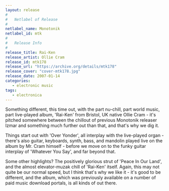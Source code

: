```yaml
---
layout: release
#
#   Netlabel of Release
#
netlabel_name: Monotonik
netlabel_id: mtk
#
#   Release Info
#
release_title: Rai-Ken
release_artist: Ollie Cram
release_id: mtk178
release_url: "https://archive.org/details/mtk178"
release_cover: "cover-mtk178.jpg"
release_date: 2007-01-14
categories:
   - electronic music
tags:
   - electronica
---
```

Something different, this time out, with the part nu-chill, part world music, part live-played album, 'Rai-Ken' from Bristol, UK native Ollie Cram - it's pitched somewhere between the chillout of previous Monotonik releaser Izmar and something much further out than that, and that's why we dig it.

Things start out with 'Over Yonder', all interplay with the live-played organ - there's also guitar, keyboards, synth, bass, and mandolin played live on the album by Mr. Cram himself - before we move on to the funky guitar interplay of 'Whatever You Say', and far beyond that.

Some other highlights? The positively glorious strut of 'Peace In Our Land', and the almost elevator-muzak chill of 'Rai-Ken' itself. Again, this may not quite be our normal speed, but I think that's why we like it - it's good to be different, and the album, which was previously available on a number of paid music download portals, is all kinds of out there.
